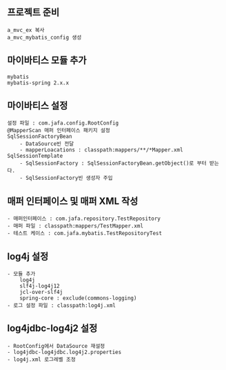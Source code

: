 ## 프로젝트 준비
	a_mvc_ex 복사
	a_mvc_mybatis_config 생성
	
## 마이바티스 모듈 추가
	mybatis
	mybatis-spring 2.x.x
	
## 마이바티스 설정
	설정 파일 : com.jafa.config.RootConfig
	@MapperScan 매퍼 인터페이스 패키지 설정
	SqlSessionFactoryBean
		- DataSource빈 전달
		- mapperLoacations : classpath:mappers/**/*Mapper.xml
	SqlSessionTemplate
		- SqlSessionFactory : SqlSessionFactoryBean.getObject()로 부터 받는다.
		- SqlSessionFactory빈 생성자 주입
		
## 매퍼 인터페이스 및 매퍼 XML 작성
	- 매퍼인터페이스 : com.jafa.repository.TestRepository
	- 매퍼 파일 : classpath:mappers/TestMapper.xml
	- 테스트 케이스 : com.jafa.mybatis.TestRepositoryTest

## log4j 설정
	- 모듈 추가
		log4j
		slf4j-log4j12
		jcl-over-slf4j
		spring-core : exclude(commons-logging)
	- 로그 설정 파일 : classpath:log4j.xml
	
## log4jdbc-log4j2 설정
	- RootConfig에서 DataSource 재설정
	- log4jdbc-log4jdbc.log4j2.properties
	- log4j.xml 로그레벨 조정